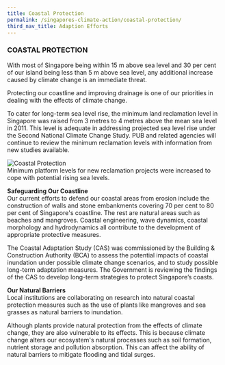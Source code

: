 ```yaml
---
title: Coastal Protection
permalink: /singapores-climate-action/coastal-protection/
third_nav_title: Adaption Efforts
---
```


### COASTAL PROTECTION

With most of Singapore being within 15 m above sea level and 30 per cent of our island being less than 5 m above sea level, any additional increase caused by climate change is an immediate threat.

Protecting our coastline and improving drainage is one of our priorities in dealing with the effects of climate change.

To cater for long-term sea level rise, the minimum land reclamation level in Singapore was raised from 3 metres to 4 metres above the mean sea level in 2011. This level is adequate in addressing projected sea level rise under the Second National Climate Change Study. PUB and related agencies will continue to review the minimum reclamation levels with information from new studies available.

![Coastal Protection](/images/coastal-protection.jpg "Coastal Protection")  
Minimum platform levels for new reclamation projects were increased to cope with potential rising sea levels.

**Safeguarding Our Coastline**  
Our current efforts to defend our coastal areas from erosion include the construction of walls and stone embankments covering 70 per cent to 80 per cent of Singapore's coastline. The rest are natural areas such as beaches and mangroves. Coastal engineering, wave dynamics, coastal morphology and hydrodynamics all contribute to the development of appropriate protective measures.

The Coastal Adaptation Study (CAS) was commissioned by the Building & Construction Authority (BCA) to assess the potential impacts of coastal inundation under possible climate change scenarios, and to study possible long-term adaptation measures. The Government is reviewing the findings of the CAS to develop long-term strategies to protect Singapore’s coasts.

**Our Natural Barriers**  
Local institutions are collaborating on research into natural coastal protection measures such as the use of plants like mangroves and sea grasses as natural barriers to inundation.

Although plants provide natural protection from the effects of climate change, they are also vulnerable to its effects. This is because climate change alters our ecosystem's natural processes such as soil formation, nutrient storage and pollution absorption. This can affect the ability of natural barriers to mitigate flooding and tidal surges.